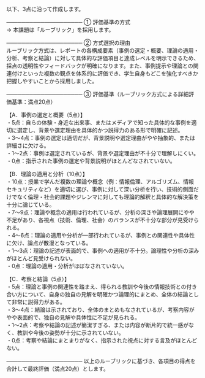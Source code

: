 以下、3点に沿って作成します。

────────────────────
① 評価基準の方式  
→ 本課題は「ルーブリック」を採用します。

────────────────────
② 方式選択の理由  
ルーブリック方式は、レポートの各構成要素（事例の選定・概要、理論の適用・分析、考察と結論）に対して具体的な評価項目と達成レベルを明示できるため、採点の透明性やフィードバックが明確になります。また、事例提示や理論との関連付けといった複数の観点を体系的に評価でき、学生自身もどこを強化すべきか把握しやすいことから採用しました。

────────────────────
③ 評価基準（ルーブリック方式による詳細評価基準：満点20点）  

【A．事例の選定と概要（5点）】  
・5点：自らの体験・身近な出来事、またはメディアで知った具体的な事例を適切に選定し、背景や選定理由を具体的かつ説得力のある形で明確に記述。  
・3～4点：事例の選定は適切だが、背景説明や選定理由がやや抽象的、または詳細さに欠ける。  
・1～2点：事例は選定されているが、背景や選定理由が不十分で理解しにくい。  
・0点：指示された事例の選定や背景説明がほとんどなされていない。

【B．理論の適用と分析（10点）】  
・10点：授業で学んだ複数の理論や概念（例：情報倫理、アルゴリズム、情報セキュリティなど）を適切に選び、事例に対して深い分析を行い、技術的側面だけでなく倫理・社会的課題やジレンマに対しても理論的解釈と具体的な解決策を十分に論じている。  
・7～9点：理論や概念の適用は行われているが、分析の深さや論理展開にやや不足があり、各視点（技術、倫理、社会）のバランスが不十分な部分が見受けられる。  
・4～6点：理論の適用や分析が一部行われているが、事例との関連性や具体性に欠け、論点が散漫となっている。  
・1～3点：理論の記述が表面的で、事例への適用が不十分。論理性や分析の深みがほとんど見受けられない。  
・0点：理論の適用・分析がほぼなされていない。

【C．考察と結論（5点）】  
・5点：理論と事例の関連性を踏まえ、得られる教訓や今後の情報技術との付き合い方について、自身の独自の見解を明確かつ論理的にまとめ、全体の結論として非常に説得力がある。  
・3～4点：結論は示されており、全体のまとめもなされているが、考察内容がやや表面的で、独自の見解や具体性に不足が見られる。  
・1～2点：考察や結論の記述が簡潔すぎる、または内容が断片的で統一感がなく、教訓や今後の姿勢が十分に示されていない。  
・0点：考察や結論にまとまりがなく、指示された視点に対する言及がほとんどない。

────────────────────
以上のルーブリックに基づき、各項目の得点を合計して最終評価（満点20点）とします。